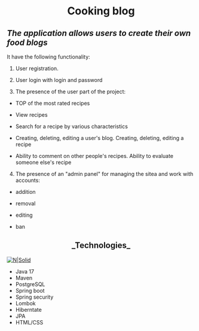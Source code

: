 <h1 align="center">Cooking blog </h1>

## _The application allows users to create their own food blogs_

It have the following functionality:

1. User registration.


2. User login with login and password


3. The presence of the user part of the project:

 - TOP of the most rated recipes
 
 - View recipes
 
 - Search for a recipe by various characteristics
 
 - Creating, deleting, editing a user's blog. Creating, deleting, editing a recipe
 
 - Ability to comment on other people's recipes. Ability to evaluate someone else's recipe
 
  
4. The presence of an "admin panel" for managing the sitea and work with accounts:
  
 - addition
 
 - removal
 
 - editing

 - ban
 

<h2 align="center">_Technologies_</h2>

[![N|Solid](https://upload.wikimedia.org/wikipedia/commons/thumb/4/44/Spring_Framework_Logo_2018.svg/1280px-Spring_Framework_Logo_2018.svg.png)](https://spring.io)

- Java 17
- Maven
- PostgreSQL
- Spring boot
- Spring security
- Lombok
- Hiberntate
- JPA
- HTML/CSS

